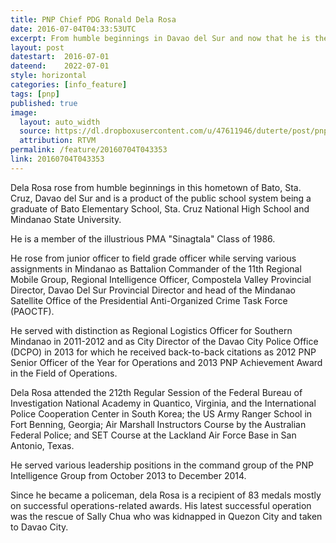 ```yaml
---
title: PNP Chief PDG Ronald Dela Rosa
date: 2016-07-04T04:33:53UTC
excerpt: From humble beginnings in Davao del Sur and now that he is the 21st PNP Chief, Police Director General Ronald 'Bato' Dela Rosa never dreamed of being in his position now. He believes it must be destiny that placed him there and because he has a crucial job for his country.
layout: post
datestart:  2016-07-01
dateend:    2022-07-01
style: horizontal
categories: [info_feature]
tags: [pnp]
published: true
image:
  layout: auto_width
  source: https://dl.dropboxusercontent.com/u/47611946/duterte/post/pnp_chief_pdg_ronald_m_dela_rosa_300x.png
  attribution: RTVM
permalink: /feature/20160704T043353
link: 20160704T043353
---
```


Dela Rosa rose from humble beginnings in this hometown of Bato, Sta. Cruz, Davao del Sur and is a product of the public school system being a graduate of Bato Elementary School, Sta. Cruz National High School and Mindanao State University.

He is a member of the illustrious PMA "Sinagtala" Class of 1986.

He rose from junior officer to field grade officer while serving various assignments in Mindanao as Battalion Commander of the 11th Regional Mobile Group, Regional Intelligence Officer, Compostela Valley Provincial Director, Davao Del Sur Provincial Director and head of the Mindanao Satellite Office of the Presidential Anti-Organized Crime Task Force (PAOCTF).

He served with distinction as Regional Logistics Officer for Southern Mindanao in 2011-2012 and as City Director of the Davao City Police Office (DCPO) in 2013 for which he received back-to-back citations as 2012 PNP Senior Officer of the Year for Operations and 2013 PNP Achievement Award in the Field of Operations.

Dela Rosa attended the 212th Regular Session of the Federal Bureau of Investigation National Academy in Quantico, Virginia, and the International Police Cooperation Center in South Korea; the US Army Ranger School in Fort Benning, Georgia; Air Marshall Instructors Course by the Australian Federal Police; and SET Course at the Lackland Air Force Base in San Antonio, Texas.

He served various leadership positions in the command group of the PNP Intelligence Group from October 2013 to December 2014.

Since he became a policeman, dela Rosa is a recipient of 83 medals mostly on successful operations-related awards.
His latest successful operation was the rescue of Sally Chua who was kidnapped in Quezon City and taken to Davao City.
